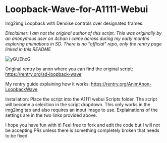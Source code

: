 # Loopback-Wave-for-A1111-Webui
Img2img Loopback with Denoise controls over designated frames.

*Disclaimer: I am not the original author of this script. This was originally by an anonymous user on 4chan I came across during my early months exploring animations in SD. There is no "official" repo, only the rentry page linked in this README*

![yGUEhcG](https://user-images.githubusercontent.com/46942135/232080320-a53a5373-14ef-40b8-99c7-3ae97141cc33.gif)

Original rentry by anon where you can find the original script: https://rentry.org/sd-loopback-wave

My rentry guide explaining how it works: https://rentry.org/AnimAnon-LoopbackWave

Installation:
Place the script into the A1111 webui Scripts folder. The script will become a selection in the script dropdown. This only works in the img2img tab and also requires an input image to use. Explainations of the settings are in the two links provided above.


I hope you have fun with it! Feel free to fork and edit the code but I will not be accepting PRs unless there is something completely broken that needs to be fixed.
